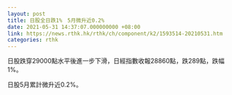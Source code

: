 ```yaml
---
layout: post
title: 日股全日跌1%　5月微升近0.2%
date: 2021-05-31 14:37:07.000000000 +08:00
link: https://news.rthk.hk/rthk/ch/component/k2/1593514-20210531.htm
categories: rthk
---
```


日股跌穿29000點水平後進一步下滑，日經指數收報28860點，跌289點，跌幅1%。

日股5月累計微升近0.2%。
